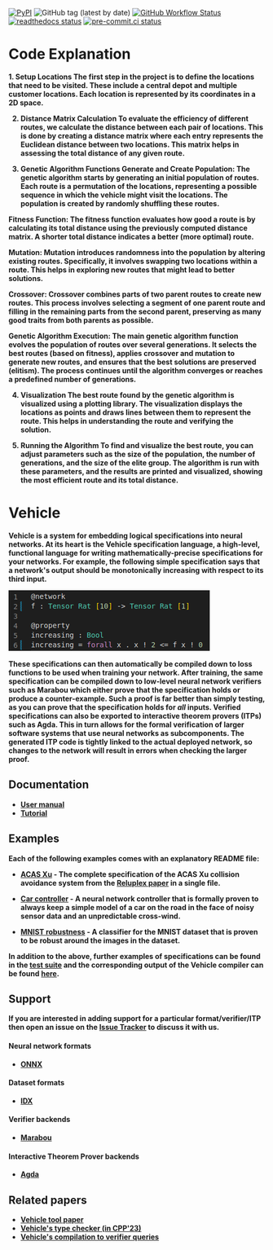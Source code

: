 [![PyPI](https://img.shields.io/pypi/v/vehicle-lang)](https://pypi.org/project/vehicle-lang/)
![GitHub tag (latest by date)](https://img.shields.io/github/v/tag/vehicle-lang/vehicle)
[![GitHub Workflow Status](https://github.com/vehicle-lang/vehicle/actions/workflows/ci.yml/badge.svg)](https://github.com/vehicle-lang/vehicle/actions/workflows/ci.yml)
[![readthedocs status](https://readthedocs.org/projects/vehicle-lang/badge/?version=latest)](https://vehicle-lang.readthedocs.io/en/latest/)
[![pre-commit.ci status](https://results.pre-commit.ci/badge/github/vehicle-lang/vehicle/dev.svg)](https://results.pre-commit.ci/latest/github/vehicle-lang/vehicle/dev)

# Code Explanation
<b>1. Setup Locations<b/>
The first step in the project is to define the locations that need to be visited. These include a central depot and multiple customer locations. Each location is represented by its coordinates in a 2D space.

2. Distance Matrix Calculation
To evaluate the efficiency of different routes, we calculate the distance between each pair of locations. This is done by creating a distance matrix where each entry represents the Euclidean distance between two locations. This matrix helps in assessing the total distance of any given route.

3. Genetic Algorithm Functions
Generate and Create Population:
The genetic algorithm starts by generating an initial population of routes. Each route is a permutation of the locations, representing a possible sequence in which the vehicle might visit the locations. The population is created by randomly shuffling these routes.

Fitness Function:
The fitness function evaluates how good a route is by calculating its total distance using the previously computed distance matrix. A shorter total distance indicates a better (more optimal) route.

Mutation:
Mutation introduces randomness into the population by altering existing routes. Specifically, it involves swapping two locations within a route. This helps in exploring new routes that might lead to better solutions.

Crossover:
Crossover combines parts of two parent routes to create new routes. This process involves selecting a segment of one parent route and filling in the remaining parts from the second parent, preserving as many good traits from both parents as possible.

Genetic Algorithm Execution:
The main genetic algorithm function evolves the population of routes over several generations. It selects the best routes (based on fitness), applies crossover and mutation to generate new routes, and ensures that the best solutions are preserved (elitism). The process continues until the algorithm converges or reaches a predefined number of generations.

4. Visualization
The best route found by the genetic algorithm is visualized using a plotting library. The visualization displays the locations as points and draws lines between them to represent the route. This helps in understanding the route and verifying the solution.

5. Running the Algorithm
To find and visualize the best route, you can adjust parameters such as the size of the population, the number of generations, and the size of the elite group. The algorithm is run with these parameters, and the results are printed and visualized, showing the most efficient route and its total distance.


# Vehicle

Vehicle is a system for embedding logical specifications into neural networks.
At its heart is the Vehicle specification language, a high-level, functional language for writing mathematically-precise specifications for your networks. For example, the following simple
specification says that a network's output should be monotonically increasing with respect to
its third input.

<!-- This must be a direct link, because the same README is used on PyPI -->
![Example specification](https://github.com/vehicle-lang/vehicle/blob/dev/docs/example-spec.png?raw=true)

These specifications can then automatically be compiled down to loss functions to be
used when training your network.
After training, the same specification can be compiled down to low-level neural network verifiers such as Marabou which either prove that the specification holds or produce a counter-example. Such a proof is far better than simply testing, as you can prove that
the specification holds for _all_ inputs.
Verified specifications can also be exported to interactive theorem provers (ITPs)
such as Agda.
This in turn allows for the formal verification of larger software systems
that use neural networks as subcomponents.
The generated ITP code is tightly linked to the actual deployed network, so changes
to the network will result in errors when checking the larger proof.

## Documentation

- [User manual](https://vehicle-lang.readthedocs.io/en/latest/)
- [Tutorial](https://vehicle-lang.github.io/tutorial/)

## Examples

Each of the following examples comes with an explanatory README file:

- [ACAS Xu](https://github.com/vehicle-lang/vehicle/blob/dev/examples/acasXu/) - The complete specification of the ACAS Xu collision avoidance system from the [Reluplex paper](https://arxiv.org/abs/1702.01135) in a single file.

- [Car controller](https://github.com/vehicle-lang/vehicle/blob/dev/examples/windController/) - A neural network controller that is formally proven to always keep a simple model of a car on the road in the face of noisy sensor data and an unpredictable cross-wind.

- [MNIST robustness](https://github.com/vehicle-lang/vehicle/blob/dev/examples/mnist-robustness/) - A classifier for the MNIST dataset that is proven to be robust around the images in the dataset.

In addition to the above, further examples of specifications can be found in the [test suite](https://github.com/vehicle-lang/vehicle/tree/dev/test/specs)
and the corresponding output of the Vehicle compiler can be found [here](https://github.com/vehicle-lang/vehicle/tree/dev/test/Test/Compile/Golden).

## Support

If you are interested in adding support for a particular format/verifier/ITP
then open an issue on the [Issue Tracker](https://github.com/wenkokke/vehicle/issues)
to discuss it with us.

#### Neural network formats

- [ONNX](https://onnx.ai/)

#### Dataset formats

- [IDX](http://yann.lecun.com/exdb/mnist/)

#### Verifier backends

- [Marabou](https://github.com/NeuralNetworkVerification/Marabou)

#### Interactive Theorem Prover backends

- [Agda](https://agda.readthedocs.io/)

## Related papers

- [Vehicle tool paper](https://arxiv.org/abs/2401.06379)
- [Vehicle's type checker (in CPP'23)](https://laiv.uk/wp-content/uploads/2022/12/vehicle.pdf)
- [Vehicle's compilation to verifier queries](https://arxiv.org/abs/2402.01353)
